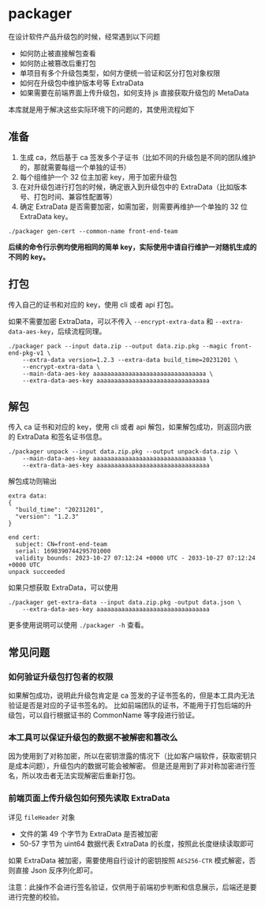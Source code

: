 # packager

在设计软件产品升级包的时候，经常遇到以下问题

- 如何防止被直接解包查看
- 如何防止被篡改后重打包
- 单项目有多个升级包类型，如何方便统一验证和区分打包对象权限
- 如何在升级包中维护版本号等 ExtraData
- 如果需要在前端界面上传升级包，如何支持 js 直接获取升级包的 MetaData

本库就是用于解决这些实际环境下的问题的，其使用流程如下

## 准备

1. 生成 ca，然后基于 ca 签发多个子证书（比如不同的升级包是不同的团队维护的，那就需要每组一个单独的证书）
2. 每个组维护一个 32 位主加密 key，用于加密升级包
3. 在对升级包进行打包的时候，确定嵌入到升级包中的 ExtraData（比如版本号、打包时间、兼容性配置等）
4. 确定 ExtraData 是否需要加密，如需加密，则需要再维护一个单独的 32 位 ExtraData key。

```shell
./packager gen-cert --common-name front-end-team
```

**后续的命令行示例均使用相同的简单 key，实际使用中请自行维护一对随机生成的不同的 key。**

## 打包

传入自己的证书和对应的 key，使用 cli 或者 api 打包。

如果不需要加密 ExtraData，可以不传入 `--encrypt-extra-data` 和 `--extra-data-aes-key`，后续流程同理。

```shell
./packager pack --input data.zip --output data.zip.pkg --magic front-end-pkg-v1 \
    --extra-data version=1.2.3 --extra-data build_time=20231201 \
    --encrypt-extra-data \
    --main-data-aes-key aaaaaaaaaaaaaaaaaaaaaaaaaaaaaaaa \
    --extra-data-aes-key aaaaaaaaaaaaaaaaaaaaaaaaaaaaaaaa
```

## 解包

传入 ca 证书和对应的 key，使用 cli 或者 api 解包，如果解包成功，则返回内嵌的 ExtraData 和签名证书信息。

```shell
./packager unpack --input data.zip.pkg --output unpack-data.zip \
    --main-data-aes-key aaaaaaaaaaaaaaaaaaaaaaaaaaaaaaaa \
    --extra-data-aes-key aaaaaaaaaaaaaaaaaaaaaaaaaaaaaaaa
```

解包成功则输出

```
extra data:
{
  "build_time": "20231201",
  "version": "1.2.3"
}

end cert:
  subject: CN=front-end-team
  serial: 1698390744295701000
  validity bounds: 2023-10-27 07:12:24 +0000 UTC - 2033-10-27 07:12:24 +0000 UTC
unpack succeeded
```

如果只想获取 ExtraData，可以使用

```shell
./packager get-extra-data --input data.zip.pkg -output data.json \
    --extra-data-aes-key aaaaaaaaaaaaaaaaaaaaaaaaaaaaaaaa
```

更多使用说明可以使用 `./packager -h` 查看。

## 常见问题

### 如何验证升级包打包者的权限

如果解包成功，说明此升级包肯定是 ca 签发的子证书签名的，但是本工具内无法验证是否是对应的子证书签名的。
比如前端团队的证书，不能用于打包后端的升级包，可以自行根据证书的 CommonName 等字段进行验证。

### 本工具可以保证升级包的数据不被解密和篡改么

因为使用到了对称加密，所以在密钥泄露的情况下（比如客户端软件，获取密钥只是成本问题），升级包内的数据可能会被解密。
但是还是用到了非对称加密进行签名，所以攻击者无法实现解密后重新打包。

### 前端页面上传升级包如何预先读取 ExtraData

详见 `fileHeader` 对象

- 文件的第 49 个字节为 ExtraData 是否被加密
- 50-57 字节为 uint64 数据代表 ExtraData 的长度，按照此长度继续读取即可

如果 ExtraData 被加密，需要使用自行设计的密钥按照 `AES256-CTR` 模式解密，否则直接 Json 反序列化即可。

注意：此操作不会进行签名验证，仅供用于前端初步判断和信息展示，后端还是要进行完整的校验。